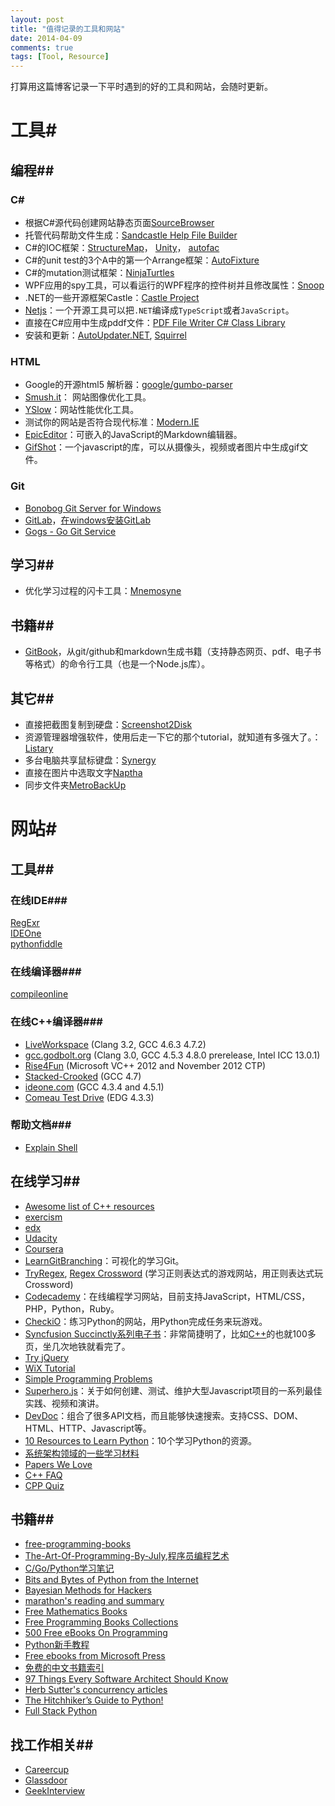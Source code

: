 ```yaml
---
layout: post
title: "值得记录的工具和网站"
date: 2014-04-09
comments: true
tags: [Tool, Resource]
---
```

打算用这篇博客记录一下平时遇到的好的工具和网站，会随时更新。

# 工具#

## 编程##

### C# ###
- 根据C#源代码创建网站静态页面[SourceBrowser](https://github.com/KirillOsenkov/SourceBrowser)  
- 托管代码帮助文件生成：[Sandcastle Help File Builder](http://shfb.codeplex.com/)  
- C#的IOC框架：[StructureMap](http://docs.structuremap.net/)， [Unity](http://unity.codeplex.com/)， [autofac](http://code.google.com/p/autofac/)  
- C#的unit test的3个A中的第一个Arrange框架：[AutoFixture](https://github.com/AutoFixture)  
- C#的mutation测试框架：[NinjaTurtles](http://www.mutation-testing.net)  
- WPF应用的spy工具，可以看运行的WPF程序的控件树并且修改属性：[Snoop](http://snoopwpf.codeplex.com/)  
- .NET的一些开源框架Castle：[Castle Project](http://www.castleproject.org/)  
- [Netjs](https://github.com/praeclarum/Netjs)：一个开源工具可以把`.NET`编译成`TypeScript`或者`JavaScript`。  
- 直接在C#应用中生成pddf文件：[PDF File Writer C# Class Library](http://www.codeproject.com/Articles/570682/PDF-File-Writer-Csharp-Class-Library-Version)  
- 安装和更新：[AutoUpdater.NET](https://autoupdaterdotnet.codeplex.com/), [Squirrel](https://github.com/Squirrel/Squirrel.Windows)  

### HTML ###
- Google的开源html5 解析器：[google/gumbo-parser](https://github.com/google/gumbo-parser)  
- [Smush.it](http://developer.yahoo.com/yslow/smushit/)： 网站图像优化工具。  
- [YSlow](http://developer.yahoo.com/yslow/)：网站性能优化工具。  
- 测试你的网站是否符合现代标准：[Modern.IE](http://modern.ie/en-us)
- [EpicEditor](http://epiceditor.com/)：可嵌入的JavaScript的Markdown编辑器。  
- [GifShot](http://yahoo.github.io/gifshot/index.html)：一个javascript的库，可以从摄像头，视频或者图片中生成gif文件。  


### Git ###
- [Bonobog Git Server for Windows](http://bonobogitserver.com/)  
- [GitLab](https://www.gitlab.com/)，[在windows安装GitLab](/2013/07/16/how-to-install-gitlab-in-windows-github-open-source-alternative/)  
- [Gogs - Go Git Service](https://github.com/gogits/gogs)  

## 学习##
- 优化学习过程的闪卡工具：[Mnemosyne](http://mnemosyne-proj.org/)

## 书籍##
- [GitBook](http://www.gitbook.io/)，从git/github和markdown生成书籍（支持静态网页、pdf、电子书等格式）的命令行工具（也是一个Node.js库）。

## 其它##
- 直接把截图复制到硬盘：[Screenshot2Disk](http://screenshot2disk.codeplex.com/)  
- 资源管理器增强软件，使用后走一下它的那个tutorial，就知道有多强大了。：[Listary](http://www.listary.com/)  
- 多台电脑共享鼠标键盘：[Synergy](http://synergy-foss.org/)
- 直接在图片中选取文字[Naptha](http://projectnaptha.com/)  
- 同步文件夹[MetroBackUp](http://metrobackup.codeplex.com/)  

# 网站#

## 工具##

### 在线IDE###
[RegExr](http://www.regexr.com/)  
[IDEOne](http://ideone.com/)  
[pythonfiddle](pythonfiddle.com)  

### 在线编译器###
[compileonline](http://compileonline.com/)  

### 在线C++编译器###

- [LiveWorkspace](http://liveworkspace.org/) (Clang 3.2, GCC 4.6.3 4.7.2)
- [gcc.godbolt.org](http://gcc.godbolt.org/) (Clang 3.0, GCC 4.5.3 4.8.0 prerelease, Intel ICC 13.0.1)
- [Rise4Fun](http://rise4fun.com/vcpp) (Microsoft VC++ 2012 and November 2012 CTP)
- [Stacked-Crooked](http://stacked-crooked.com/) (GCC 4.7)
- [ideone.com](http://ideone.com/) (GCC 4.3.4 and 4.5.1)
- [Comeau Test Drive](http://comeaucomputing.com/tryitout/) (EDG 4.3.3)  

### 帮助文档###

- [Explain Shell](http://explainshell.com/)

## 在线学习##
- [Awesome list of C++ resources](https://cpp.zeef.com/faraz.fallahi)  
- [exercism](http://exercism.io)  
- [edx](https://www.edx.org/)
- [Udacity](https://www.udacity.com/)
- [Coursera](https://www.coursera.org/)
- [LearnGitBranching](http://pcottle.github.io/learnGitBranching/)：可视化的学习Git。  
- [TryRegex](http://tryregex.com/), [Regex Crossword](http://regexcrossword.com/) (学习正则表达式的游戏网站，用正则表达式玩Crossword)  
- [Codecademy](http://www.codecademy.com/)：在线编程学习网站，目前支持JavaScript，HTML/CSS，PHP，Python，Ruby。  
- [CheckiO](http://www.checkio.org/)：练习Python的网站，用Python完成任务来玩游戏。  
- [Syncfusion Succinctly系列电子书](http://www.syncfusion.com/resources/techportal/ebooks)：非常简捷明了，比如[C++](http://www.syncfusion.com/resources/techportal/ebooks/cplusplus)的也就100多页，坐几次地铁就看完了。  
- [Try jQuery](http://try.jquery.com/)  
- [WiX Tutorial](http://wix.tramontana.co.hu/tutorial)  
- [Simple Programming Problems](http://adriann.github.io/programming_problems.html)  
- [Superhero.js](http://superherojs.com/)：关于如何创建、测试、维护大型Javascript项目的一系列最佳实践、视频和演讲。  
- [DevDoc](http://devdocs.io/)：组合了很多API文档，而且能够快速搜索。支持CSS、DOM、HTML、HTTP、Javascript等。  
- [10 Resources to Learn Python](http://codecondo.com/10-ways-to-learn-python/)：10个学习Python的资源。    
- [系统架构领域的一些学习材料](http://www.valleytalk.org/2014/03/18/%E6%9E%97%E4%BB%95%E9%BC%8E-%E3%80%82-%E3%80%8A%E7%B3%BB%E7%BB%9F%E6%9E%B6%E6%9E%84%E9%A2%86%E5%9F%9F%E7%9A%84%E4%B8%80%E4%BA%9B%E5%AD%A6%E4%B9%A0%E6%9D%90%E6%96%99%E3%80%8B/)  
- [Papers We Love](https://github.com/papers-we-love/papers-we-love)  
- [C++ FAQ](http://isocpp.org/faq)  
- [CPP Quiz](http://cppquiz.org/)  

## 书籍##
- [free-programming-books](https://github.com/vhf/free-programming-books/blob/master/free-programming-books.md)  
- [The-Art-Of-Programming-By-July](https://github.com/julycoding/The-Art-Of-Programming-by-July),[程序员编程艺术](http://blog.csdn.net/v_JULY_v/article/details/6460494)  
- [C/Go/Python学习笔记](https://github.com/qyuhen/book)  
- [Bits and Bytes of Python from the Internet](https://github.com/kirang89/pycrumbs/blob/master/pycrumbs.md)  
- [Bayesian Methods for Hackers](https://github.com/CamDavidsonPilon/Probabilistic-Programming-and-Bayesian-Methods-for-Hackers)  
- [marathon's reading and summary](http://dirlt.com/)  
- [Free Mathematics Books](http://www.e-booksdirectory.com/mathematics.php)
- [Free Programming Books Collections ](http://www.freeprogrammingbook.com/)
- [500 Free eBooks On Programming](http://www.efytimes.com/e1/creativenews.asp?edid=119319)
- [Python新手教程](http://www.liaoxuefeng.com/wiki/001374738125095c955c1e6d8bb493182103fac9270762a000)
- [Free ebooks from Microsoft Press](http://www.microsoftvirtualacademy.com/ebooks#?fbid=X761K25-L20)  
- [免费的中文书籍索引](https://code.csdn.net/JustJavaC/free-programming-books-zh_cn)
- [97 Things Every Software Architect Should Know](http://architect.97things.oreilly.com/wiki/index.php/97_Things_Every_Software_Architect_Should_Know_-_The_Book)  
- [Herb Sutter's concurrency articles](http://herbsutter.com/2010/09/24/effective-concurrency-know-when-to-use-an-active-object-instead-of-a-mutex/)  
- [The Hitchhiker’s Guide to Python!](http://docs.python-guide.org/en/latest/)  
- [Full Stack Python](http://www.fullstackpython.com/)  

## 找工作相关##
- [Careercup](http://www.careercup.com/)  
- [Glassdoor](http://www.glassdoor.com)  
- [GeekInterview](http://www.geekinterview.com/)  
